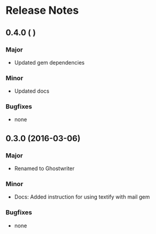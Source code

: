 # Release Notes

## 0.4.0 (      )

### Major

* Updated gem dependencies

### Minor

* Updated docs

### Bugfixes

* none

## 0.3.0 (2016-03-06)

### Major

* Renamed to Ghostwriter

### Minor

* Docs: Added instruction for using textify with mail gem

### Bugfixes

* none


